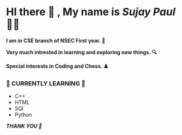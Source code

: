 # HI there :wave: , My name is *Sujay Paul* :person_curly_hair:

**I am in CSE branch of NSEC First year. :school:**

**Very much intrested in learning and exploring new things. :mag:**

**Special interests in Coding and Chess. :chess_pawn:**

### 💠 CURRENTLY LEARNING 💠

- C++
- HTML
- SQl
- Python

***THANK YOU 🙂***
